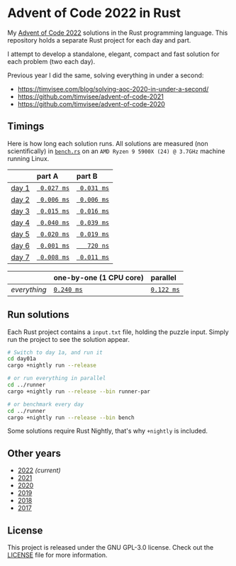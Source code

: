 # Advent of Code 2022 in Rust

My [Advent of Code 2022][aoc-2022] solutions in the Rust programming language.
This repository holds a separate Rust project for each day and part.

I attempt to develop a standalone, elegant, compact and fast solution for each
problem (two each day).

Previous year I did the same, solving everything in under a second:

- https://timvisee.com/blog/solving-aoc-2020-in-under-a-second/
- https://github.com/timvisee/advent-of-code-2021
- https://github.com/timvisee/advent-of-code-2020

## Timings

Here is how long each solution runs. All solutions are measured (non
scientifically) in [`bench.rs`](./runner/src/bin/bench.rs) on an
`AMD Ryzen 9 5900X (24) @ 3.7GHz` machine running Linux.

|                                                | part A                              | part B                              |
|:-----------------------------------------------|:------------------------------------|:------------------------------------|
| [day 1](https://adventofcode.com/2022/day/1)   | [` 0.027 ms`](./day01a/src/main.rs) | [` 0.031 ms`](./day01b/src/main.rs) |
| [day 2](https://adventofcode.com/2022/day/2)   | [` 0.006 ms`](./day02a/src/main.rs) | [` 0.006 ms`](./day02b/src/main.rs) |
| [day 3](https://adventofcode.com/2022/day/3)   | [` 0.015 ms`](./day03a/src/main.rs) | [` 0.016 ms`](./day03b/src/main.rs) |
| [day 4](https://adventofcode.com/2022/day/4)   | [` 0.040 ms`](./day04a/src/main.rs) | [` 0.039 ms`](./day04b/src/main.rs) |
| [day 5](https://adventofcode.com/2022/day/5)   | [` 0.020 ms`](./day05a/src/main.rs) | [` 0.019 ms`](./day05b/src/main.rs) |
| [day 6](https://adventofcode.com/2022/day/6)   | [` 0.001 ms`](./day06a/src/main.rs) | [`   720 ns`](./day06b/src/main.rs) |
| [day 7](https://adventofcode.com/2022/day/7)   | [` 0.008 ms`](./day07a/src/main.rs) | [` 0.011 ms`](./day07b/src/main.rs) |

|              | one-by-one (1 CPU core)                  | parallel                                     |
|:-------------|:-----------------------------------------|:---------------------------------------------|
| _everything_ | [`0.240 ms`](./runner/src/bin/runner.rs) | [`0.122 ms`](./runner/src/bin/runner-par.rs) |

## Run solutions

Each Rust project contains a `input.txt` file, holding the puzzle input. Simply
run the project to see the solution appear.

```bash
# Switch to day 1a, and run it
cd day01a
cargo +nightly run --release

# or run everything in parallel
cd ../runner
cargo +nightly run --release --bin runner-par

# or benchmark every day
cd ../runner
cargo +nightly run --release --bin bench
```

Some solutions require Rust Nightly, that's why `+nightly` is included.

## Other years

- [2022](https://github.com/timvisee/advent-of-code-2022) _(current)_
- [2021](https://github.com/timvisee/advent-of-code-2021)
- [2020](https://github.com/timvisee/advent-of-code-2020)
- [2019](https://github.com/timvisee/advent-of-code-2019)
- [2018](https://github.com/timvisee/advent-of-code-2018)
- [2017](https://github.com/timvisee/advent-of-code-2017)

## License

This project is released under the GNU GPL-3.0 license.
Check out the [LICENSE](LICENSE) file for more information.

[aoc-2022]: https://adventofcode.com/2022
